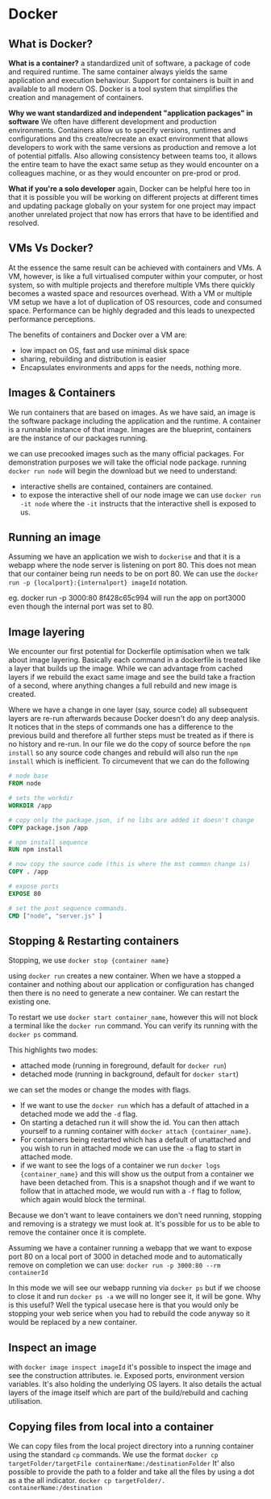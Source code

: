 # Docker

## What is Docker?

**What is a container?** a standardized unit of software, a package of code and required runtime. The same container always yields the same application and execution behaviour. Support for containers is built in and available to all modern OS. Docker is a tool system that simplifies the creation and management of containers.

**Why we want standardized and independent "application packages" in software** We often have different development and production environments. Containers allow us to specify versions, runtimes and configurations and ths create/recreate an exact environment that allows developers to work with the same versions as production and remove a lot of potential pitfalls. Also allowing consistency between teams too, it allows the entire team to have the exact same setup as they would encounter on a colleagues machine, or as they would encounter on pre-prod or prod.

**What if you're a solo developer** again, Docker can be helpful here too in that it is possible you will be working on different projects at different times and updating package globally on your system for one project may impact another unrelated project that now has errors that have to be identified and resolved.

## VMs Vs Docker?

At the essence the same result can be achieved with containers and VMs. A VM, however, is like a full virtualised computer within your computer, or host system, so with multiple projects and therefore multiple VMs there quickly becomes a wasted space and resources overhead. With a VM or multiple VM setup we have a lot of duplication of OS resources, code and consumed space. Performance can be highly degraded and this leads to unexpected performance perceptions.

The benefits of containers and Docker over a VM are:

- low impact on OS, fast and use minimal disk space
- sharing, rebuilding and distribution is easier
- Encapsulates environments and apps for the needs, nothing more.

## Images & Containers

We run containers that are based on images. As we have said, an image is the software package including the application and the runtime. A container is a runnable instance of that image.
Images are the blueprint, containers are the instance of our packages running.

we can use precooked images such as the many official packages. For demonstration purposes we will take the official node package. running `docker run node` will begin the download but we need to understand:

- interactive shells are contained, containers are contained.
- to expose the interactive shell of our node image we can use `docker run -it node` where the `-it` instructs that the interactive shell is exposed to us.

## Running an image

Assuming we have an application we wish to `dockerise` and that it is a webapp where the node server is listening on port 80. This does not mean that our container being run needs to be on port 80. We can use the `docker run -p {localport}:{internalport} imageId` notation.

eg. docker run -p 3000:80 8f428c65c994 will run the app on port3000 even though the internal port was set to 80.

## Image layering

We encounter our first potential for Dockerfile optimisation when we talk about image layering. Basically each command in a dockerfile is treated like a layer that builds up the image. While we can advantage from cached layers if we rebuild the exact same image and see the build take a fraction of a second, where anything changes a full rebuild and new image is created.

Where we have a change in one layer (say, source code) all subsequent layers are re-run afterwards because Docker doesn't do any deep analysis. It notices that in the steps of commands one has a difference to the previous build and therefore all further steps must be treated as if there is no history and re-run. In our file we do the copy of source before the `npm install` so any source code changes and rebuild will also run the `npm install` which is inefficient. To circumevent that we can do the following

```dockerfile
# node base
FROM node

# sets the workdir
WORKDIR /app

# copy only the package.json, if no libs are added it doesn't change
COPY package.json /app

# npm install sequence
RUN npm install

# now copy the source code (this is where the mst common change is)
COPY . /app

# expose ports
EXPOSE 80

# set the post sequence commands.
CMD ["node", "server.js" ]
```

## Stopping & Restarting containers

Stopping, we use `docker stop {container name}`

using `docker run` creates a new container. When we have a stopped a container and nothing about our application or configuration has changed then there is no need to generate a new container. We can restart the existing one.

To restart we use `docker start container_name`, however this will not block a terminal like the `docker run` command. You can verify its running with the `docker ps` command.

This highlights two modes:

- attached mode (running in foreground, default for `docker run`)
- detached mode (running in background, default for `docker start`)

we can set the modes or change the modes with flags.

- If we want to use the `docker run` which has a default of attached in a detached mode we add the `-d` flag.
- On starting a detached run it will show the id. You can then attach yourself to a running container with `docker attach {container_name}`.
- For containers being restarted which has a default of unattached and you wish to run in attached mode we can use the `-a` flag to start in attached mode.
- if we want to see the logs of a container we run `docker logs {container_name}` and this will show us the output from a container we have been detached from. This is a snapshot though and if we want to follow that in attached mode, we would run with a `-f` flag to follow, which again would block the terminal.

Because we don't want to leave containers we don't need running, stopping and removing is a strategy we must look at. It's possible for us to be able to remove the container once it is complete.

Assuming we have a container running a webapp that we want to expose port 80 on a local port of 3000 in detached mode and to automatically remove on completion we can use:
`docker run -p 3000:80 --rm containerId`

In this mode we will see our webapp running via `docker ps` but if we choose to close it and run `docker ps -a` we will no longer see it, it will be gone. Why is this useful? Well the typical usecase here is that you would only be stopping your web serice when you had to rebuild the code anyway so it would be replaced by a new container.

## Inspect an image

with `docker image inspect imageId` it's possible to inspect the image and see the construction attributes. ie. Exposed ports, environment version variables. It's also holding the underlying OS layers. It also details the actual layers of the image itself which are part of the build/rebuild and caching utilisation.

## Copying files from local into a container

We can copy files from the local project directory into a running container using the standard `cp` commands. We use the format `docker cp targetFolder/targetFile containerName:/destinationFolder`
It' also possible to provide the path to a folder and take all the files by using a dot as a the all indicator. `docker cp targetFolder/. containerName:/destination`
